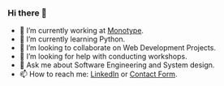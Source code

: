 ### Hi there 👋


- 🔭 I’m currently working at [Monotype](https://www.monotype.com/).
- 🌱 I’m currently learning Python.
- 👯 I’m looking to collaborate on Web Development Projects.
- 🤔 I’m looking for help with conducting workshops.
- 💬 Ask me about Software Engineering and System design.
- 📫 How to reach me: [LinkedIn](https://www.linkedin.com/in/rabindrajoshi/) or [Contact Form](https://rjoshi.net/contact).
<!--
- 😄 Pronouns: ...
- ⚡ Fun fact: ...
-->
